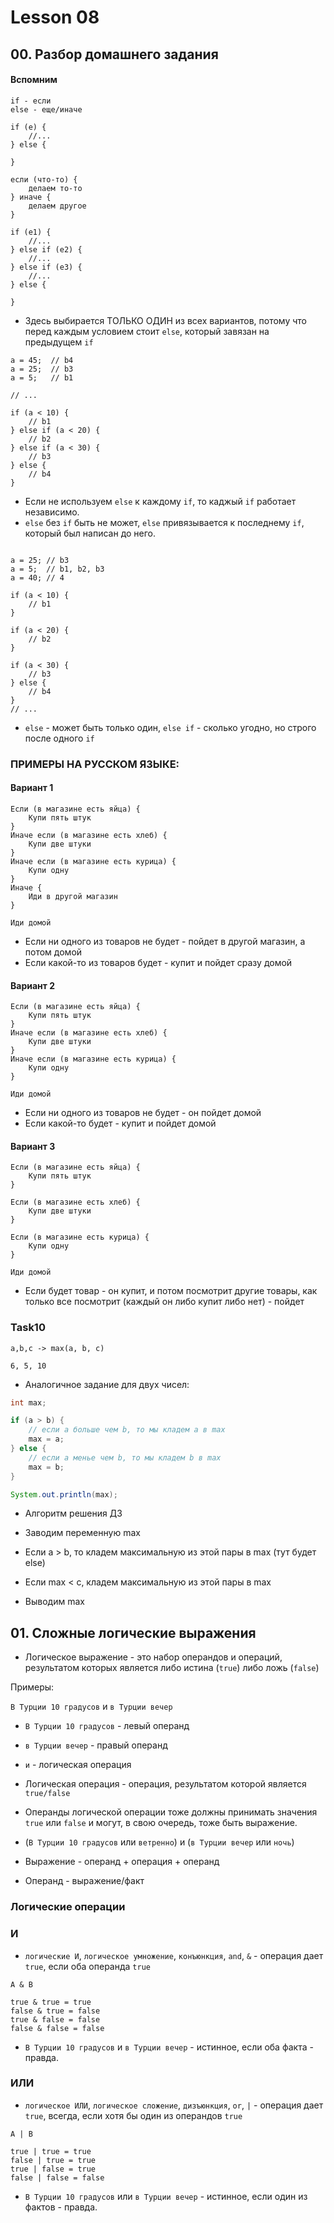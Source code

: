 # Lesson 08

## 00. Разбор домашнего задания

#### Вспомним

```
if - если
else - еще/иначе

if (e) {
	//...
} else {

}

если (что-то) {
	делаем то-то
} иначе {
	делаем другое
}
```

```
if (e1) {
	//...
} else if (e2) {
	//...
} else if (e3) {
	//...
} else {

}
```

* Здесь выбирается ТОЛЬКО ОДИН из всех вариантов, потому что перед каждым условием стоит `else`, который завязан на предыдущем `if`

```
a = 45;  // b4
a = 25;  // b3
a = 5;   // b1

// ...

if (a < 10) {
	// b1
} else if (a < 20) {
	// b2
} else if (a < 30) {
	// b3
} else {
	// b4
}
```

* Если не используем `else` к каждому `if`, то каджый `if` работает независимо.
* `else` без `if` быть не может, `else` привязывается к последнему `if`, который был написан до него.

```

a = 25; // b3
a = 5;  // b1, b2, b3
a = 40; // 4

if (a < 10) {
	// b1
} 

if (a < 20) {
	// b2
}

if (a < 30) {
	// b3
} else {
	// b4
}
// ...
```

* `else` - может быть только один, `else if` - сколько угодно, но строго после одного `if`

### ПРИМЕРЫ НА РУССКОМ ЯЗЫКЕ:

#### Вариант 1

```
Если (в магазине есть яйца) {
	Купи пять штук
}
Иначе если (в магазине есть хлеб) {
	Купи две штуки
}
Иначе если (в магазине есть курица) {
	Купи одну
}
Иначе {
	Иди в другой магазин
}

Иди домой
```

* Если ни одного из товаров не будет - пойдет в другой магазин, а потом домой
* Если какой-то из товаров будет - купит и пойдет сразу домой

#### Вариант 2

```
Если (в магазине есть яйца) {
	Купи пять штук
}
Иначе если (в магазине есть хлеб) {
	Купи две штуки
}
Иначе если (в магазине есть курица) {
	Купи одну
}

Иди домой
```

* Если ни одного из товаров не будет - он пойдет домой
* Если какой-то будет - купит и пойдет домой

#### Вариант 3

```
Если (в магазине есть яйца) {
	Купи пять штук
}

Если (в магазине есть хлеб) {
	Купи две штуки
}

Если (в магазине есть курица) {
	Купи одну
}

Иди домой
```

* Если будет товар - он купит, и потом посмотрит другие товары, как только все посмотрит (каждый он либо купит либо нет) - пойдет

### Task10

```
a,b,c -> max(a, b, c)

6, 5, 10

```

* Аналогичное задание для двух чисел:

```Java
int max; 

if (a > b) {
	// если a больше чем b, то мы кладем a в max
    max = a;
} else {
	// если a менье чем b, то мы кладем b в max
    max = b;
}

System.out.println(max);
```

* Алгоритм решения ДЗ

* Заводим переменную max
* Если a > b, то кладем максимальную из этой пары в max (тут будет else)
* Если max < c, кладем максимальную из этой пары в max
* Выводим max

## 01. Сложные логические выражения

* Логическое выражение - это набор операндов и операций, результатом которых является либо истина (`true`) либо ложь (`false`)

Примеры:

`В Турции 10 градусов` и `в Турции вечер`

* `В Турции 10 градусов` - левый операнд
* `в Турции вечер` - правый операнд
* `и` - логическая операция
* Логическая операция - операция, результатом которой является `true/false`
* Операнды логической операции тоже должны принимать значения `true` или `false` и могут, в свою очередь, тоже быть выражение.

* (`В Турции 10 градусов` или `ветренно`) и (`в Турции вечер` или `ночь`)
* Выражение - операнд + операция + операнд
* Операнд - выражение/факт

### Логические операции

### И

* `логические И`, `логическое умножение`, `конъюнкция`, `and`, `&` - операция дает `true`, если оба операнда `true`

```
A & B

true & true = true
false & true = false
true & false = false
false & false = false
```

* `В Турции 10 градусов` и `в Турции вечер` - истинное, если оба факта - правда.

### ИЛИ

* `логическое ИЛИ`, `логическое сложение`, `дизъюнкция`, `or`, `|` - операция дает `true`, всегда, если хотя бы один из операндов `true`

```
A | B

true | true = true
false | true = true
true | false = true
false | false = false
```

* `В Турции 10 градусов` или `в Турции вечер` - истинное, если один из фактов - правда.